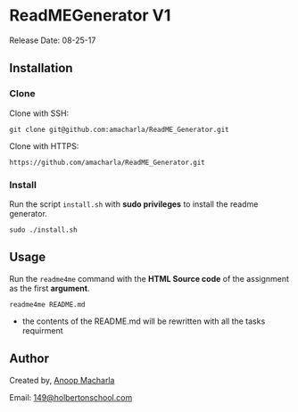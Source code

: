 # ReadMEGenerator V1
Release Date: 08-25-17

## Installation
### Clone
Clone with SSH:
```SSH
git clone git@github.com:amacharla/ReadME_Generator.git
```

Clone with HTTPS:
```HTTPS
https://github.com/amacharla/ReadME_Generator.git
```

### Install
Run the script `install.sh` with **sudo privileges** to install the readme generator.
```Install
sudo ./install.sh
```

## Usage
Run the `readme4me` command with the **HTML Source code** of the assignment as the first **argument**.
```Usage
readme4me README.md
```
* the contents of the README.md will be rewritten with all the tasks requirment

## Author
Created by, [Anoop Macharla](https://www.linkedin.com/in/amacharla/)

Email: 149@holbertonschool.com
